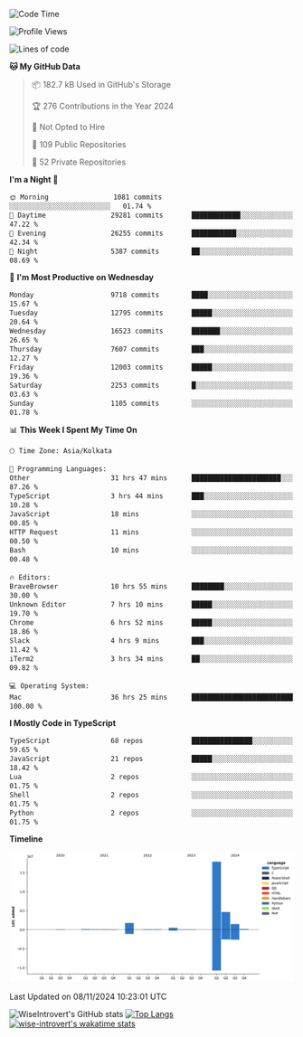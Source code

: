 <!--START_SECTION:waka-->
![Code Time](http://img.shields.io/badge/Code%20Time-1%2C804%20hrs%2032%20mins-blue)

![Profile Views](http://img.shields.io/badge/Profile%20Views-0-blue)

![Lines of code](https://img.shields.io/badge/From%20Hello%20World%20I%27ve%20Written-27.1%20million%20lines%20of%20code-blue)

**🐱 My GitHub Data** 

> 📦 182.7 kB Used in GitHub's Storage 
 > 
> 🏆 276 Contributions in the Year 2024
 > 
> 🚫 Not Opted to Hire
 > 
> 📜 109 Public Repositories 
 > 
> 🔑 52 Private Repositories 
 > 
**I'm a Night 🦉** 

```text
🌞 Morning                1081 commits        ░░░░░░░░░░░░░░░░░░░░░░░░░   01.74 % 
🌆 Daytime                29281 commits       ████████████░░░░░░░░░░░░░   47.22 % 
🌃 Evening                26255 commits       ███████████░░░░░░░░░░░░░░   42.34 % 
🌙 Night                  5387 commits        ██░░░░░░░░░░░░░░░░░░░░░░░   08.69 % 
```
📅 **I'm Most Productive on Wednesday** 

```text
Monday                   9718 commits        ████░░░░░░░░░░░░░░░░░░░░░   15.67 % 
Tuesday                  12795 commits       █████░░░░░░░░░░░░░░░░░░░░   20.64 % 
Wednesday                16523 commits       ███████░░░░░░░░░░░░░░░░░░   26.65 % 
Thursday                 7607 commits        ███░░░░░░░░░░░░░░░░░░░░░░   12.27 % 
Friday                   12003 commits       █████░░░░░░░░░░░░░░░░░░░░   19.36 % 
Saturday                 2253 commits        █░░░░░░░░░░░░░░░░░░░░░░░░   03.63 % 
Sunday                   1105 commits        ░░░░░░░░░░░░░░░░░░░░░░░░░   01.78 % 
```


📊 **This Week I Spent My Time On** 

```text
🕑︎ Time Zone: Asia/Kolkata

💬 Programming Languages: 
Other                    31 hrs 47 mins      ██████████████████████░░░   87.26 % 
TypeScript               3 hrs 44 mins       ███░░░░░░░░░░░░░░░░░░░░░░   10.28 % 
JavaScript               18 mins             ░░░░░░░░░░░░░░░░░░░░░░░░░   00.85 % 
HTTP Request             11 mins             ░░░░░░░░░░░░░░░░░░░░░░░░░   00.50 % 
Bash                     10 mins             ░░░░░░░░░░░░░░░░░░░░░░░░░   00.48 % 

🔥 Editors: 
BraveBrowser             10 hrs 55 mins      ████████░░░░░░░░░░░░░░░░░   30.00 % 
Unknown Editor           7 hrs 10 mins       █████░░░░░░░░░░░░░░░░░░░░   19.70 % 
Chrome                   6 hrs 52 mins       █████░░░░░░░░░░░░░░░░░░░░   18.86 % 
Slack                    4 hrs 9 mins        ███░░░░░░░░░░░░░░░░░░░░░░   11.42 % 
iTerm2                   3 hrs 34 mins       ██░░░░░░░░░░░░░░░░░░░░░░░   09.82 % 

💻 Operating System: 
Mac                      36 hrs 25 mins      █████████████████████████   100.00 % 
```

**I Mostly Code in TypeScript** 

```text
TypeScript               68 repos            ███████████████░░░░░░░░░░   59.65 % 
JavaScript               21 repos            █████░░░░░░░░░░░░░░░░░░░░   18.42 % 
Lua                      2 repos             ░░░░░░░░░░░░░░░░░░░░░░░░░   01.75 % 
Shell                    2 repos             ░░░░░░░░░░░░░░░░░░░░░░░░░   01.75 % 
Python                   2 repos             ░░░░░░░░░░░░░░░░░░░░░░░░░   01.75 % 
```



**Timeline**

![Lines of Code chart](https://raw.githubusercontent.com/wise-introvert/wise-introvert/master/assets/bar_graph.png)


 Last Updated on 08/11/2024 10:23:01 UTC
<!--END_SECTION:waka-->

![WiseIntrovert's GitHub stats](https://github-readme-stats.vercel.app/api?username=wise-introvert&count_private=true&show_icons=true)
[![Top Langs](https://github-readme-stats.vercel.app/api/top-langs/?username=wise-introvert&langs_count=10)](https://github.com/anuraghazra/github-readme-stats)
[![wise-introvert's wakatime stats](https://github-readme-stats.vercel.app/api/wakatime?username=wiseintrovert)](https://github.com/anuraghazra/github-readme-stats)
